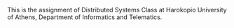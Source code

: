 This is the assignment of Distributed Systems Class at Harokopio University of Athens, Department of Informatics and Telematics.
